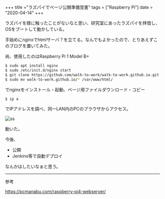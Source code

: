 +++
title ="ラズパイでページ公開準備覚書"
tags = ["Raspberry Pi"]
date = "2020-04-14"
+++

ラズパイを碌に触ったことがないなと思い、研究室にあったラズパイを拝借し、OSをブートして動かしている。

手始めにnginxでhtmlサーバ？を立てる。なんでもよかったので、とりあえずこのブログを置いてみた。

尚、使用したのはRaspberry Pi 1 Model B+

``` bash
$ sudo apt install nginx
$ sudo /etc/init.d/nginx start
$ git clone https://github.com/walk-to-work/walk-to-work.github.io.git
$ sudo mv walk-to-work.github.io/* /var/www/html/
```

でnginxをインストール・起動、ページ用ファイルダウンロード・コピー

``` bash
$ ip a
```

でIPアドレスを調べ、同一LAN内のPCのブラウザからアクセス。

![ss](/images/20204014_2.png)

動いた。

今後、

- 公開
- Jenkins等で自動デプロイ

なんかはしたいなぁと思う。

---
参考

https://pcmanabu.com/raspberry-pi4-webserver/
